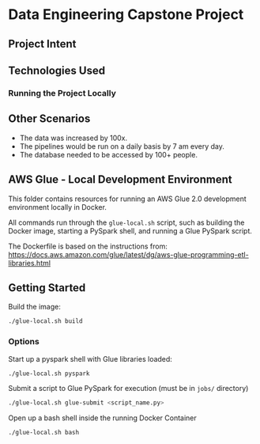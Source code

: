 # Data Engineering Capstone Project

## Project Intent

## Technologies Used

### Running the Project Locally

## Other Scenarios

- The data was increased by 100x.
- The pipelines would be run on a daily basis by 7 am every day.
- The database needed to be accessed by 100+ people.

## AWS Glue - Local Development Environment

This folder contains resources for running an AWS Glue 2.0 development environment locally in Docker. 

All commands run through the `glue-local.sh` script, such as building the Docker image, starting a PySpark shell, and running a Glue PySpark script. 

The Dockerfile is based on the instructions from: <https://docs.aws.amazon.com/glue/latest/dg/aws-glue-programming-etl-libraries.html>

## Getting Started

Build the image: 

```bash
./glue-local.sh build
```

### Options

Start up a pyspark shell with Glue libraries loaded: 

```bash
./glue-local.sh pyspark
```

Submit a script to Glue PySpark for execution (must be in `jobs/` directory)

```bash
./glue-local.sh glue-submit <script_name.py>
```

Open up a bash shell inside the running Docker Container

```bash
./glue-local.sh bash
```
